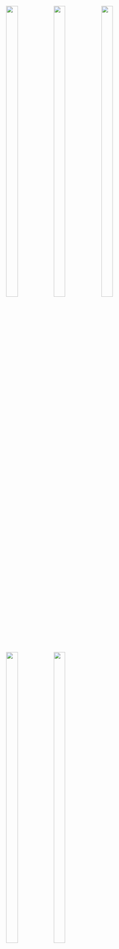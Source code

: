 <p>
<img src="https://user-images.githubusercontent.com/124056284/220530116-10343b45-cd28-42bf-9567-10622b177c8a.png" width=25% height=45%>
<img src="https://user-images.githubusercontent.com/124056284/220530125-47b30cb7-5b89-4ed5-9b79-2f0688a8198e.png" width=25% height=45%>
<img src="https://user-images.githubusercontent.com/124056284/220530128-76af2176-abcd-4e33-ae5b-a38c860088e8.png" width=25% height=45%>
<img src="https://user-images.githubusercontent.com/124056284/220530135-e819e045-1fb1-4974-9a24-d167997fd7d5.png" width=25% height=45%>
<img src="https://user-images.githubusercontent.com/124056284/220530139-4c084f60-f369-4cb3-95e6-4502a4790f55.png" width=25% height=45%>
</p>
